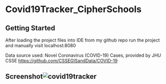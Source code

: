 # Covid19Tracker_CipherSchools

## Getting Started
After loading the project files into IDE from my github repo run the project and manually visit localhost:8080  

Data source used: Novel Coronavirus (COVID-19) Cases, provided by JHU CSSE https://github.com/CSSEGISandData/COVID-19

## Screenshot![covid19tracker](https://user-images.githubusercontent.com/63710962/179044360-dcec5a22-5b31-4704-b4ee-060cd54eed58.png)


